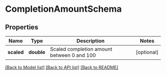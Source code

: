 # CompletionAmountSchema

## Properties
Name | Type | Description | Notes
------------ | ------------- | ------------- | -------------
**scaled** | **double** | Scaled completion amount between 0 and 100 | [optional] 

[[Back to Model list]](../../README.md#documentation-for-models) [[Back to API list]](../../README.md#documentation-for-api-endpoints) [[Back to README]](../../README.md)

